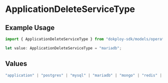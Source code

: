# ApplicationDeleteServiceType

## Example Usage

```typescript
import { ApplicationDeleteServiceType } from "dokploy-sdk/models/operations";

let value: ApplicationDeleteServiceType = "mariadb";
```

## Values

```typescript
"application" | "postgres" | "mysql" | "mariadb" | "mongo" | "redis" | "compose"
```